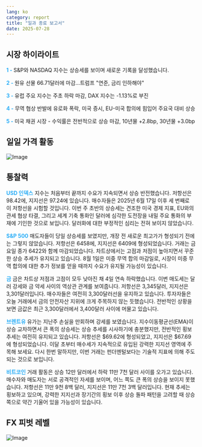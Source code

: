 ```yaml
---
lang: ko
category: report
title: "일과 종료 보고서"
date: 2025-07-28
---
```



<h2>시장 하이라이트</h2>
<strong style="color: #2caef7;">1 - </strong> S&P와 NASDAQ 지수는 상승세를 보이며 새로운 기록을 달성했습니다.

<strong style="color: #2caef7;">2 - </strong> 원유 선물 66.71달러에 마감…트럼프 "연준, 금리 인하해야"

<strong style="color: #2caef7;">3 - </strong> 유럽 주요 지수는 주초 하락 마감, DAX 지수는 -1.13%로 부진

<strong style="color: #2caef7;">4 - </strong> 무역 협상 반발에 유로화 폭락, 미국 증시, EU-미국 합의에 힘입어 주요국 대비 상승


<strong style="color: #2caef7;">5 - </strong> 미국 채권 시장 - 수익률은 전반적으로 상승 마감, 10년물 +2.8bp, 30년물 +3.0bp



<h2>일일 가격 활동</h2>
<img src="https://markleighedu.github.io/img/Jul-2025/28-Jul-2025/price.jpg" alt="Image"/>

<h2>통찰력</h2>
<strong style="color: #2caef7;">USD 인덱스</strong> 지수는 처음부터 끝까지 수요가 지속되면서 상승 반전했습니다. 저항선은 98.42에, 지지선은 97.24에 있습니다. 매수자들은 2025년 6월 17일 이후 세 번째로 이 저항선을 시험할 것입니다. 이번 주 초반의 상승세는 견조한 미국 경제 지표, EU와의 관세 협상 타결, 그리고 세계 기축 통화인 달러에 심각한 도전장을 내밀 주요 통화의 부재에 기인한 것으로 보입니다. 달러화에 대한 부정적인 심리는 전혀 보이지 않았습니다.

<strong style="color: #2caef7;">S&P 500</strong> 매도자들이 당일 상승세를 보였지만, 개장 전 새로운 최고가가 형성되기 전에는 그렇지 않았습니다. 저항선은 6458에, 지지선은 6409에 형성되었습니다. 거래는 금요일 종가 6422와 함께 마감되었습니다. 차트상에서는 고점과 저점이 높아지면서 꾸준한 상승 추세가 유지되고 있습니다. 8월 1일은 미중 무역 합의 마감일로, 시장이 미중 무역 합의에 대한 추가 정보를 얻을 때까지 수요가 유지될 가능성이 있습니다.

<strong style="color: #2caef7;">금</strong> 금은 차트상 저점과 고점이 모두 낮아진 채 4일 연속 하락했습니다. 이번 매도세는 달러 강세와 금 약세 사이의 역상관 관계를 보여줍니다. 저항선은 3,345달러, 지지선은 3,301달러입니다. 매수자들은 여전히 3,300달러선을 유지하고 있습니다. 투자자들은 오늘 거래에서 금의 안전자산 지위에 크게 주목하지 않는 듯했습니다. 전반적인 상황을 보면 금값은 최근 3,300달러에서 3,400달러 사이에 머물고 있습니다.

<strong style="color: #2caef7;">브렌트유</strong> 유가는 지난주 손실을 만회하며 강세를 보였습니다. 지수이동평균선(EMA)이 상승 교차하면서 큰 폭의 상승세는 상승 추세를 시사하기에 충분했지만, 전반적인 횡보 추세는 여전히 유지되고 있습니다. 저항선은 $69.62에 형성되었고, 지지선은 $67.69에 형성되었습니다. 이달 초부터 매수세가 지속적으로 유입된 강력한 지지선 영역에 주목해 보세요. 다시 한번 말하지만, 이번 거래는 펀더멘털보다는 기술적 지표에 의해 주도되는 것으로 보입니다.

<strong style="color: #2caef7;">비트코인</strong> 거래 활동은 상승 12만 달러에서 하락 11만 7천 달러 사이를 오가고 있습니다. 매수자와 매도자는 서로 공격적인 자세를 보이며, 어느 쪽도 큰 폭의 상승을 보이지 못했습니다. 저항선은 11만 9천 8백 달러, 지지선은 11만 7천 3백 달러입니다. 현재 추세는 횡보하고 있으며, 강력한 지지선과 장기간의 횡보 이후 상승 돌파 패턴을 고려할 때 상승 쪽으로 약간 기울어 있을 가능성이 있습니다.



<h2>FX 피벗 레벨</h2>
<img src="https://markleighedu.github.io/img/Jul-2025/28-Jul-2025/pivot.jpg" alt="Image"/>